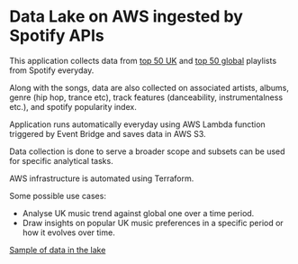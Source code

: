 # Data Lake on AWS ingested by Spotify APIs

This application collects data from [top 50 UK](https://open.spotify.com/playlist/37i9dQZEVXbMwmF30ppw50?si=701ed0ce8c234b69) and [top 50 global](https://open.spotify.com/playlist/37i9dQZEVXbNG2KDcFcKOF?si=ad7071f3e7314f35) playlists from Spotify everyday.

Along with the songs, data are also collected on associated artists, albums, genre (hip hop, trance etc), track features (danceability, instrumentalness etc.), and spotify popularity index.

Application runs automatically everyday using AWS Lambda function triggered by Event Bridge and saves data in AWS S3.

Data collection is done to serve a broader scope and subsets can be used for specific analytical tasks.

AWS infrastructure is automated using Terraform.

Some possible use cases:
  - Analyse UK music trend against global one over a time period.
  - Draw insights on popular UK music preferences in a specific period or how it evolves over time.

[Sample of data in the lake](https://github.com/abhinavjainn/spotify-aws-data-lake/tree/main/sample-output)
